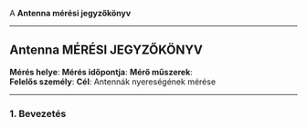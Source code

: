 A **Antenna mérési jegyzőkönyv**

---

## Antenna MÉRÉSI JEGYZŐKÖNYV

**Mérés helye**: 
**Mérés időpontja**:
**Mérő műszerek**:  
**Felelős személy**:
**Cél**: Antennák nyereségének mérése

---

### 1. **Bevezetés**

